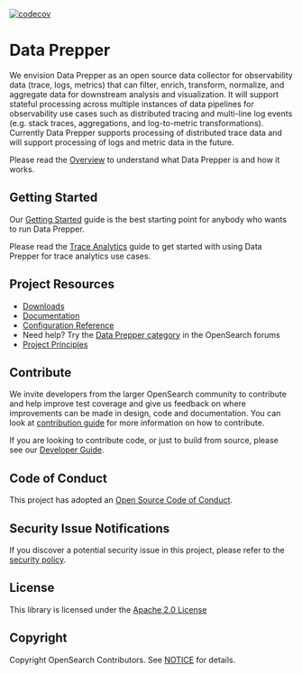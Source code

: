 [![codecov](https://codecov.io/gh/opensearch-project/data-prepper/branch/main/graph/badge.svg)](https://codecov.io/gh/opensearch-project/data-prepper)

# Data Prepper

We envision Data Prepper as an open source data collector for observability data (trace, logs, metrics) that can filter, enrich, transform, normalize, and aggregate data for downstream analysis and visualization. It will support stateful processing across multiple instances of data pipelines for observability use cases such as distributed tracing and multi-line log events (e.g. stack traces, aggregations, and log-to-metric transformations). Currently Data Prepper supports processing of distributed trace data and will support processing of logs and metric data in the future. 

Please read the [Overview](docs/overview.md) to understand what Data Prepper is and how it works.

## Getting Started

Our [Getting Started](docs/getting_started.md) guide is the best starting point for anybody
who wants to run Data Prepper.

Please read the [Trace Analytics](docs/trace_analytics.md) guide to get started with using
Data Prepper for trace analytics use cases.

## Project Resources

* [Downloads](https://opensearch.org/downloads.html)
* [Documentation](https://opensearch.org/docs/latest/monitoring-plugins/trace/data-prepper/)
* [Configuration Reference](https://opensearch.org/docs/latest/monitoring-plugins/trace/data-prepper-reference/)
* Need help? Try the [Data Prepper category](https://discuss.opendistrocommunity.dev/c/data-prepper/61) in the OpenSearch forums
* [Project Principles](https://opensearch.org/#principles)

## Contribute

We invite developers from the larger OpenSearch community to contribute and help improve test coverage and give us feedback on where improvements can be made in design, code and documentation. You can look at [contribution guide](CONTRIBUTING.md) for more information on how to contribute.

If you are looking to contribute code, or just to build from source, please see our [Developer Guide](docs/developer_guide.md).

## Code of Conduct

This project has adopted an [Open Source Code of Conduct](CODE_OF_CONDUCT.md).

## Security Issue Notifications

If you discover a potential security issue in this project, please refer to the [security policy](https://github.com/opensearch-project/data-prepper/security/policy).

## License

This library is licensed under the [Apache 2.0 License](LICENSE)

## Copyright

Copyright OpenSearch Contributors. See [NOTICE](NOTICE.txt) for details.

